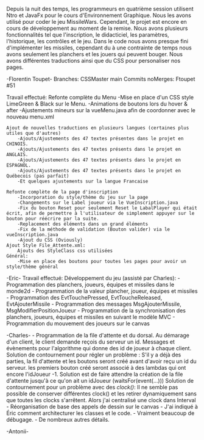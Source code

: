 Depuis la nuit des temps, les programmeurs en quatrième session utilisent Ntro et JavaFx pour le cours d'Environnement Graphique.
Nous les avons utilisé pour coder le jeu MissileWars. Cependant, le projet est encore en cours de développement au moment de la remise.
Nous avons plusieurs fonctionnalités tel que l'inscription, le didacticiel, les paramètres, l'historique, les contrôles et le jeu.
Dans le code nous avons presque fini d'implémenter les missiles, cependant du à une contrainte de temps nous avons seulement les 
planchers et les jouers qui peuvent bouger. Nous avons différentes traductions ainsi que du CSS pour personaliser nos pages.

-Florentin Toupet-
    Branches:
        CSSMaster
        main
    Commits noMerges: Ftoupet #51

Travail effectué:
    Refonte complète du Menu
        -Mise en place d'un CSS style LimeGreen & Black sur le Menu.
        -Animations de boutons lors du hover & after
        -Ajustements mineurs sur la vueMenu.java afin de coordonner avec le nouveau menu.xml

    Ajout de nouvelles traductions en plusieurs langues (certaines plus utiles que d'autres)
        -Ajouts/Ajustements des 47 textes présentes dans le projet en CHINOIS.
        -Ajouts/Ajustements des 47 textes présents dans le projet en ANGLAIS.
        -Ajouts/Ajustements des 47 textes présents dans le projet en ESPAGNOL.
        -Ajouts/Ajustements des 47 textes présents dans le projet en Québecois (pas parfait)
        -Et quelques ajustements sur la langue Francaise
    
    Refonte complète de la page d'inscription
        -Incorporation du style/thème du jeu sur la page
        -Changements sur le Label joueur via le VueInscription.java
        -Fix du bouton Reset pour seulement Reset le LabalPlayer qui était écrit, afin de permettre à l'utilisateur de simplement appuyer sur le bouton pour réécrire par la suite.
        -Replacement des éléments dans un grand éléments
        -Fix de la méthode de validation (Bouton valider) via le vueInscription.java
        -Ajout du CSS (Oviously)
    Ajout Style File_Attente.xml:
        Ajouts des StyleClass css utilisées
    Général:
        -Mise en place des boutons pour toutes les pages pour avoir un style/thème général


-Eric-
    Travail effectué:
        Développement du jeu (assisté par Charles):
            - Programmation des planchers, joueurs, équipes et missiles dans le monde2d 
            - Programmation de la valeur plancher, joueur, équipes et missiles
		    - Programmation des EvtTouchePressed, EvtToucheReleased, EvtAjouterMissile
            - Programmation des messages MsgAjouterMissile, MsgModifierPositionJoueur
            - Programmation de la synchronisation des planchers, joueurs, équipes et missiles en suivant le modèle MVC
            - Programmation du mouvement des joueurs sur le canvas


-Charles-
	- Programmation de la file d'attente et du dorsal.
		Au démarage d'un client, le client demande reçois du serveur un id.
			Messages et évènements pour l'algorithme qui donne des id de joueur à chaque client.
			Solution de contournement pour régler un problème : 
				S'il y a déjà des parties, la fil d'attente et les boutons seront créé avant d'avoir reçu un id du serveur. les premiers bouton créé seront associé à des lambdas qui ont encore l'idJoueur -1. Solution est de faire attendre la création de la file d'attente jusqu'à ce qu'on ait un idJoueur (waitsFor(event(...)))
		Solution de contournement pour un problème avec des *clock()*:
			Il ne semble pas possible de conserver différentes clock() et les retirer dynamiquement sans que toutes les clocks s'arrêtent. Alors j'ai centralisé une clock dans Interval 
    - Réorganisation de base des appels de dessin sur le canvas
	- J'ai indiqué à Éric comment architecturer les classes et le code.
	- Vraiment beaucoup de débugage. 
	- De nombreux autres détails. 

-Antonii-



